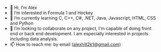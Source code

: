 - 👋 Hi, I’m Alex
- 👀 I’m interested in Formula 1 and Hockey
- 🌱 I’m currently learning C, C++, C#, .NET, Java, Javascript, HTML, CSS and Python
- 💞️ I’m looking to collaborate on any project, I'm capable of doing front end or back end development.  I am especially interested in projects including data analysis.
- 📫 How to reach me: by email (alexhill2k1@gmail.com)

<!---
Hempie31/Hempie31 is a ✨ special ✨ repository because its `README.md` (this file) appears on your GitHub profile.
You can click the Preview link to take a look at your changes.
--->
